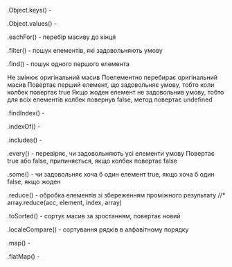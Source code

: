 
.Object.keys() - 

.Object.values() -

.eachFor() - перебір масиву до кінця

.filter() - пошук елементів, які задовольняють умову

.find() - пошук одного першого елемента

Не змінює оригінальний масив
Поелементно перебирає оригінальний масив
Повертає перший елемент, що задовольняє умову, тобто коли колбек повертає true
Якщо жоден елемент не задовольнив умову, тобто для всіх елементів колбек повернув false, метод повертає undefined

.findIndex() - 

.indexOf() - 

.includes() - 

.every() - перевіряє, чи задовольняють усі елементи умову
Повертає true або false, припиняється, якщо колбек повертає false

.some() - чи задовольняє хоча б один елемент
true, якщо хоча б один
false, якщо жоден

.reduce() - обробка елементів зі збереженням проміжного результату
//* array.reduce(acc, element, index, array)

.toSorted() - сортує масив за зростанням, повертає новий

.localeCompare() - сортування рядків в алфавітному порядку

.map() - 

.flatMap() - 
